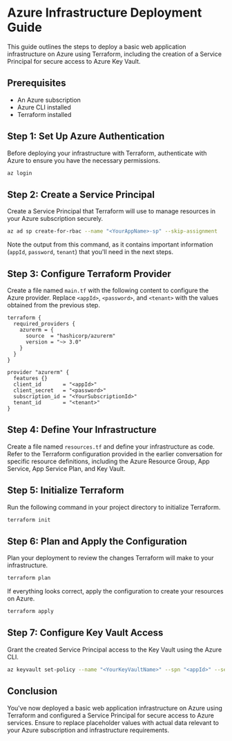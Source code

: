 # Azure Infrastructure Deployment Guide

This guide outlines the steps to deploy a basic web application infrastructure on Azure using Terraform, including the creation of a Service Principal for secure access to Azure Key Vault.

## Prerequisites

- An Azure subscription
- Azure CLI installed
- Terraform installed

## Step 1: Set Up Azure Authentication

Before deploying your infrastructure with Terraform, authenticate with Azure to ensure you have the necessary permissions.

```bash
az login
```

## Step 2: Create a Service Principal

Create a Service Principal that Terraform will use to manage resources in your Azure subscription securely.

```bash
az ad sp create-for-rbac --name "<YourAppName>-sp" --skip-assignment
```

Note the output from this command, as it contains important information (`appId`, `password`, `tenant`) that you'll need in the next steps.

## Step 3: Configure Terraform Provider

Create a file named `main.tf` with the following content to configure the Azure provider. Replace `<appId>`, `<password>`, and `<tenant>` with the values obtained from the previous step.

```hcl
terraform {
  required_providers {
    azurerm = {
      source  = "hashicorp/azurerm"
      version = "~> 3.0"
    }
  }
}

provider "azurerm" {
  features {}
  client_id       = "<appId>"
  client_secret   = "<password>"
  subscription_id = "<YourSubscriptionId>"
  tenant_id       = "<tenant>"
}
```

## Step 4: Define Your Infrastructure

Create a file named `resources.tf` and define your infrastructure as code. Refer to the Terraform configuration provided in the earlier conversation for specific resource definitions, including the Azure Resource Group, App Service, App Service Plan, and Key Vault.

## Step 5: Initialize Terraform

Run the following command in your project directory to initialize Terraform.

```bash
terraform init
```

## Step 6: Plan and Apply the Configuration

Plan your deployment to review the changes Terraform will make to your infrastructure.

```bash
terraform plan
```

If everything looks correct, apply the configuration to create your resources on Azure.

```bash
terraform apply
```

## Step 7: Configure Key Vault Access

Grant the created Service Principal access to the Key Vault using the Azure CLI.

```bash
az keyvault set-policy --name "<YourKeyVaultName>" --spn "<appId>" --secret-permissions get list set delete
```

## Conclusion

You've now deployed a basic web application infrastructure on Azure using Terraform and configured a Service Principal for secure access to Azure services. Ensure to replace placeholder values with actual data relevant to your Azure subscription and infrastructure requirements.
